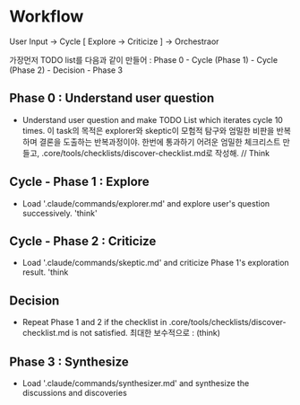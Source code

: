 # Workflow
User Input -> Cycle [ Explore -> Criticize ] -> Orchestraor

가장먼저 TODO list를 다음과 같이 만들어 : Phase 0 - Cycle (Phase 1) - Cycle (Phase 2) - Decision - Phase 3 

## Phase 0 : Understand user question
- Understand user question and make TODO List which iterates cycle 10 times. 이 task의 목적은 explorer와 skeptic이 모험적 탐구와 엄밀한 비판을 반복하며 결론을 도출하는 반복과정이야. 한번에 통과하기 어려운 엄밀한 체크리스트 만들고, .core/tools/checklists/discover-checklist.md로 작성해. // Think

## Cycle - Phase 1 : Explore
- Load '.claude/commands/explorer.md' and explore user's question successively. 'think'
## Cycle - Phase 2 : Criticize
- Load '.claude/commands/skeptic.md' and criticize Phase 1's exploration result. 'think
## Decision
- Repeat Phase 1 and 2 if the checklist in .core/tools/checklists/discover-checklist.md is not satisfied.  최대한 보수적으로 : (think)

## Phase 3 : Synthesize
- Load '.claude/commands/synthesizer.md' and synthesize the discussions and discoveries